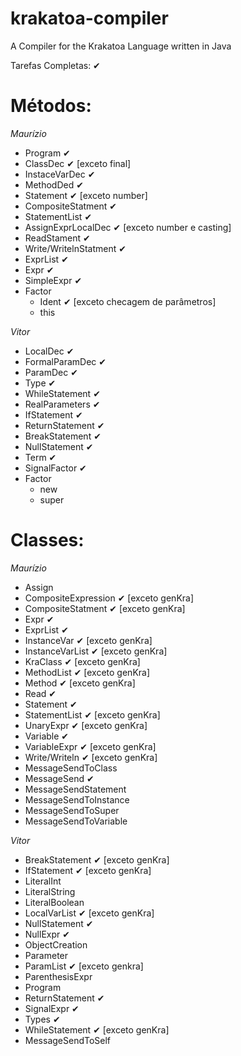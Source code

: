# krakatoa-compiler
A Compiler for the Krakatoa Language written in Java

Tarefas Completas: ✔

Métodos:
================

*Maurízio*
* Program ✔
* ClassDec ✔ [exceto final]
* InstaceVarDec ✔
* MethodDed ✔
* Statement ✔ [exceto number]
* CompositeStatment ✔
* StatementList ✔
* AssignExprLocalDec ✔ [exceto number e casting]
* ReadStament  ✔
* Write/WritelnStatment ✔
* ExprList ✔
* Expr ✔
* SimpleExpr ✔
* Factor
    * Ident ✔ [exceto checagem de parâmetros]
    * this

*Vitor*
* LocalDec ✔
* FormalParamDec ✔
* ParamDec ✔
* Type ✔
* WhileStatement ✔
* RealParameters ✔
* IfStatement ✔
* ReturnStatement ✔
* BreakStatement ✔
* NullStatement ✔
* Term ✔
* SignalFactor ✔
* Factor
    * new
    * super

Classes:
================

*Maurízio*
* Assign
* CompositeExpression ✔ [exceto genKra]
* CompositeStatment ✔ [exceto genKra]
* Expr ✔
* ExprList ✔
* InstanceVar ✔ [exceto genKra]
* InstanceVarList ✔ [exceto genKra]
* KraClass ✔ [exceto genKra]
* MethodList ✔ [exceto genKra]
* Method ✔ [exceto genKra]
* Read ✔
* Statement ✔
* StatementList ✔ [exceto genKra]
* UnaryExpr ✔ [exceto genKra]
* Variable ✔
* VariableExpr ✔ [exceto genKra]
* Write/Writeln ✔ [exceto genKra]
* MessageSendToClass
* MessageSend ✔
* MessageSendStatement
* MessageSendToInstance
* MessageSendToSuper
* MessageSendToVariable

*Vitor*
* BreakStatement ✔ [exceto genKra]
* IfStatement ✔ [exceto genKra]
* LiteralInt
* LiteralString
* LiteralBoolean
* LocalVarList ✔ [exceto genKra]
* NullStatement ✔
* NullExpr ✔
* ObjectCreation
* Parameter
* ParamList ✔ [exceto genkra]
* ParenthesisExpr
* Program
* ReturnStatement ✔
* SignalExpr ✔
* Types ✔
* WhileStatement ✔ [exceto genKra]
* MessageSendToSelf
